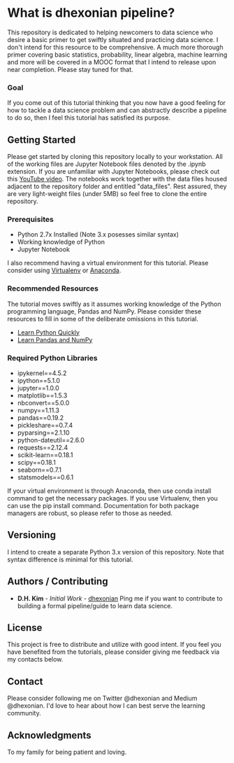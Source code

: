 # What is dhexonian pipeline? 

This repository is dedicated to helping newcomers to data science who desire a basic primer to get swiftly situated and practicing data science. I don't intend for this resource to be comprehensive. A much more thorough primer covering basic statistics, probability, linear algebra, machine learning and more will be covered in a MOOC format that I intend to release upon near completion. Please stay tuned for that.  

### Goal 

If you come out of this tutorial thinking that you now have a good feeling for how to tackle a data science problem and can abstractly describe a pipeline to do so, then I feel this tutorial has satisfied its purpose. 

## Getting Started

Please get started by cloning this repository locally to your workstation. All of the working files are Jupyter Notebook files denoted by the .ipynb extension. If you are unfamiliar with Jupyter Notebooks, please check out this [YouTube video](https://www.youtube.com/watch?v=HW29067qVWk). The notebooks work together with the data files housed adjacent to the repository folder and entitled "data_files". Rest assured, they are very light-weight files (under 5MB) so feel free to clone the entire repository. 

### Prerequisites

- Python 2.7x Installed (Note 3.x posesses similar syntax)
- Working knowledge of Python 
- Jupyter Notebook 

I also recommend having a virtual environment for this tutorial. Please consider using [Virtualenv](https://virtualenv.pypa.io/en/stable/) or [Anaconda](https://www.continuum.io/downloads). 

### Recommended Resources 

The tutorial moves swiftly as it assumes working knowledge of the Python programming language, Pandas and NumPy. Please consider these resources to fill in some of the deliberate omissions in this tutorial. 

- [Learn Python Quickly](https://learnpythonthehardway.org/)
- [Learn Pandas and NumPy](https://www.youtube.com/watch?v=HW29067qVWk)

### Required Python Libraries 

- ipykernel==4.5.2
- ipython==5.1.0
- jupyter==1.0.0
- matplotlib==1.5.3
- nbconvert==5.0.0
- numpy==1.11.3
- pandas==0.19.2
- pickleshare==0.7.4
- pyparsing==2.1.10
- python-dateutil==2.6.0
- requests==2.12.4
- scikit-learn==0.18.1
- scipy==0.18.1
- seaborn==0.7.1
- statsmodels==0.6.1

If your virtual environment is through Anaconda, then use conda install command to get the necessary packages. If you use Virtualenv, then you can use the pip install command. Documentation for both package managers are robust, so please refer to those as needed. 

## Versioning

I intend to create a separate Python 3.x version of this repository. Note that syntax difference is minimal for this tutorial. 

## Authors / Contributing

* **D.H. Kim** - *Initial Work* - [dhexonian](https://github.com/dhexonian)
Ping me if you want to contribute to building a formal pipeline/guide to learn data science.

## License

This project is free to distribute and utilize with good intent. 
If you feel you have benefited from the tutorials, please consider giving me feedback via my contacts below. 

## Contact
Please consider following me on Twitter @dhexonian and Medium @dhexonian. 
I'd love to hear about how I can best serve the learning community. 

## Acknowledgments

To my family for being patient and loving. 
